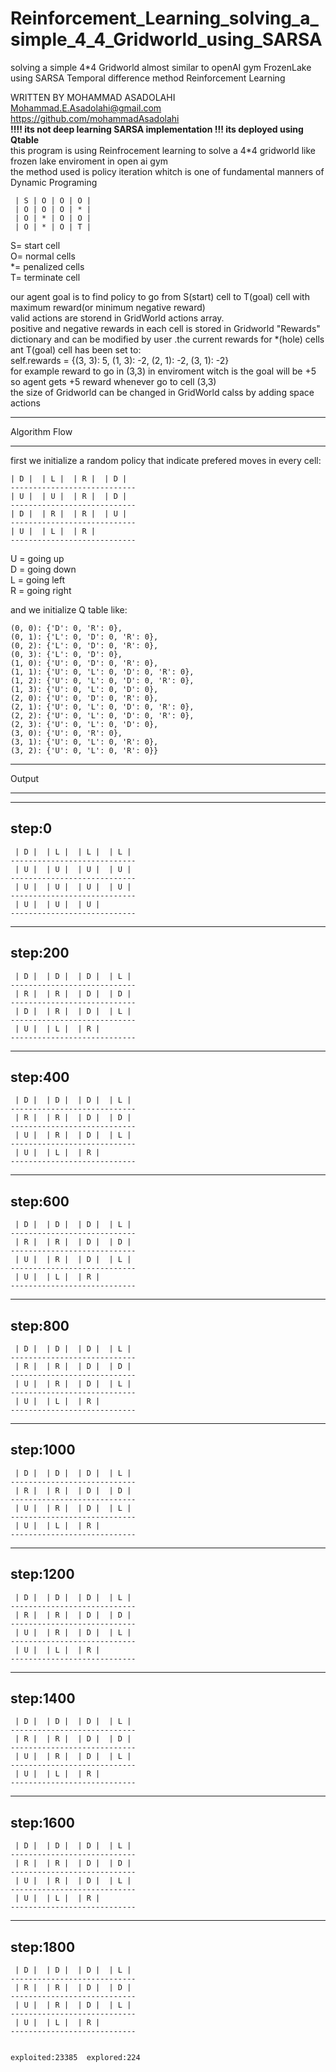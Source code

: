 # Reinforcement_Learning_solving_a_simple_4_4_Gridworld_using_SARSA
solving a simple 4*4 Gridworld almost similar to openAI gym FrozenLake using SARSA Temporal difference method Reinforcement Learning  

WRITTEN BY MOHAMMAD ASADOLAHI  
Mohammad.E.Asadolahi@gmail.com  
https://github.com/mohammadAsadolahi  
**!!!! its not deep learning SARSA implementation !!! its deployed using Qtable**   
this program is using Reinfrocement learning to solve a 4*4 gridworld like frozen lake enviroment in open ai gym  
the method used is policy iteration whitch is one of fundamental manners of Dynamic Programing  

     | S | O | O | O |  
     | O | O | O | * |  
     | O | * | O | O |  
     | O | * | O | T |  

  
  S= start cell  
  O= normal cells  
  *= penalized cells  
  T= terminate cell  
  
our agent goal is to find policy to go from S(start) cell to T(goal) cell with maximum reward(or minimum negative reward)  
valid actions are storend in GridWorld actions array.  
positive and negative rewards in each cell is stored in Gridworld  "Rewards" dictionary and can be modified by user .the current rewards for *(hole) cells ant T(goal) cell has been set to:  
self.rewards = {(3, 3): 5, (1, 3): -2, (2, 1): -2, (3, 1): -2}  
for example reward to go in (3,3) in enviroment witch is the goal will be +5 so agent gets +5 reward whenever go to cell (3,3)  
the size of Gridworld can be changed in GridWorld calss by adding space actions  
***************************
Algorithm Flow
***************************
  first we initialize a random policy that indicate prefered moves in every cell:  
  
    | D |  | L |  | R |  | D | 
    ----------------------------
    | U |  | U |  | R |  | D | 
    ----------------------------
    | D |  | R |  | R |  | U | 
    ----------------------------
    | U |  | L |  | R | 
    ----------------------------
 
U = going up  
D = going down  
L = going left  
R = going right  
  
and we initialize Q table like:  

    (0, 0): {'D': 0, 'R': 0},
    (0, 1): {'L': 0, 'D': 0, 'R': 0},
    (0, 2): {'L': 0, 'D': 0, 'R': 0},
    (0, 3): {'L': 0, 'D': 0},
    (1, 0): {'U': 0, 'D': 0, 'R': 0},
    (1, 1): {'U': 0, 'L': 0, 'D': 0, 'R': 0},
    (1, 2): {'U': 0, 'L': 0, 'D': 0, 'R': 0},
    (1, 3): {'U': 0, 'L': 0, 'D': 0},
    (2, 0): {'U': 0, 'D': 0, 'R': 0},
    (2, 1): {'U': 0, 'L': 0, 'D': 0, 'R': 0},
    (2, 2): {'U': 0, 'L': 0, 'D': 0, 'R': 0},
    (2, 3): {'U': 0, 'L': 0, 'D': 0},
    (3, 0): {'U': 0, 'R': 0},
    (3, 1): {'U': 0, 'L': 0, 'R': 0},
    (3, 2): {'U': 0, 'L': 0, 'R': 0}}
     
    
    
    
***************************
Output
***************************  
  --------------------------------  
  step:0  
  --------------------------------  
     | D |  | L |  | L |  | L |   
    ----------------------------  
     | U |  | U |  | U |  | U |   
    ----------------------------  
     | U |  | U |  | U |  | U |   
    ----------------------------  
     | U |  | U |  | U |   
    ----------------------------  
      
      
      
      
      
  --------------------------------  
  step:200  
  --------------------------------  
     | D |  | D |  | D |  | L |   
    ----------------------------  
     | R |  | R |  | D |  | D |   
    ----------------------------  
     | D |  | R |  | D |  | L |   
    ----------------------------  
     | U |  | L |  | R |   
    ----------------------------  
      
      
      
      
      
  --------------------------------  
  step:400  
  --------------------------------  
     | D |  | D |  | D |  | L |   
    ----------------------------  
     | R |  | R |  | D |  | D |   
    ----------------------------  
     | U |  | R |  | D |  | L |   
    ----------------------------  
     | U |  | L |  | R |   
    ----------------------------  
      
      
      
      
      
  --------------------------------  
  step:600  
  --------------------------------  
     | D |  | D |  | D |  | L |   
    ----------------------------  
     | R |  | R |  | D |  | D |   
    ----------------------------  
     | U |  | R |  | D |  | L |   
    ----------------------------  
     | U |  | L |  | R |   
    ----------------------------  
      
      
      
      
      
  --------------------------------  
  step:800  
  --------------------------------  
     | D |  | D |  | D |  | L |   
    ----------------------------  
     | R |  | R |  | D |  | D |   
    ----------------------------  
     | U |  | R |  | D |  | L |   
    ----------------------------  
     | U |  | L |  | R |   
    ----------------------------  
      
      
      
      
      
  --------------------------------  
  step:1000  
  --------------------------------  
     | D |  | D |  | D |  | L |   
    ----------------------------  
     | R |  | R |  | D |  | D |   
    ----------------------------  
     | U |  | R |  | D |  | L |   
    ----------------------------  
     | U |  | L |  | R |   
    ----------------------------  
      
      
      
      
      
  --------------------------------  
  step:1200  
  --------------------------------  
     | D |  | D |  | D |  | L |   
    ----------------------------  
     | R |  | R |  | D |  | D |   
    ----------------------------  
     | U |  | R |  | D |  | L |   
    ----------------------------  
     | U |  | L |  | R |   
    ----------------------------  
      
      
      
      
      
  --------------------------------  
  step:1400  
  --------------------------------  
     | D |  | D |  | D |  | L |   
    ----------------------------  
     | R |  | R |  | D |  | D |   
    ----------------------------  
     | U |  | R |  | D |  | L |   
    ----------------------------  
     | U |  | L |  | R |   
    ----------------------------  
      
      
      
      
      
  --------------------------------  
  step:1600  
  --------------------------------  
     | D |  | D |  | D |  | L |   
    ----------------------------  
     | R |  | R |  | D |  | D |   
    ----------------------------  
     | U |  | R |  | D |  | L |   
    ----------------------------  
     | U |  | L |  | R |   
    ----------------------------  
      
      
      
      
      
  --------------------------------  
  step:1800  
  --------------------------------  
     | D |  | D |  | D |  | L |   
    ----------------------------  
     | R |  | R |  | D |  | D |   
    ----------------------------  
     | U |  | R |  | D |  | L |   
    ----------------------------  
     | U |  | L |  | R |   
    ----------------------------  
      
      
    exploited:23385  explored:224  
